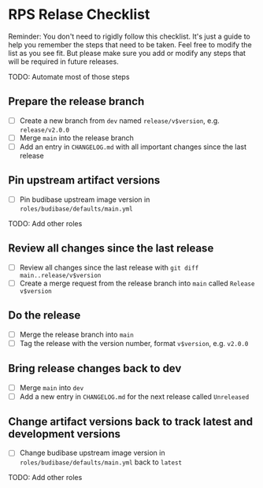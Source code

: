 # RPS Relase Checklist

Reminder: You don't need to rigidly follow this checklist. It's just a guide to help you remember the steps that need to be taken. Feel free to modify the list as you see fit. But please make sure you add or modify any steps that will be required in future releases.

TODO: Automate most of those steps

## Prepare the release branch

- [ ] Create a new branch from `dev` named `release/v$version`, e.g. `release/v2.0.0`
- [ ] Merge `main` into the release branch
- [ ] Add an entry in `CHANGELOG.md` with all important changes since the last release

## Pin upstream artifact versions

- [ ] Pin budibase upstream image version in `roles/budibase/defaults/main.yml`

TODO: Add other roles

## Review all changes since the last release

- [ ] Review all changes since the last release with `git diff main..release/v$version`
- [ ] Create a merge request from the release branch into `main` called `Release v$version`

## Do the release

- [ ] Merge the release branch into `main`
- [ ] Tag the release with the version number, format `v$version`, e.g. `v2.0.0`

## Bring release changes back to dev

- [ ] Merge `main` into `dev`
- [ ] Add a new entry in `CHANGELOG.md` for the next release called `Unreleased`

## Change artifact versions back to track latest and development versions

- [ ] Change budibase upstream image version in `roles/budibase/defaults/main.yml` back to `latest`

TODO: Add other roles
